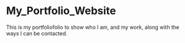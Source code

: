 # My_Portfolio_Website
This is my portfoliofolio to show who I am, and my work, along with the ways I can be contacted. 
